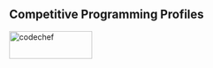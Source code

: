 ## Competitive Programming Profiles  
<a href="https://www.codechef.com/users/akshay_kalyan">
 
  <img src="https://cdn.codechef.com/sites/default/files/uploads/pictures/bf6c5b25f4618ff05822a5f6dce01a3f.png" width="150" height="50" alt="codechef">

</a>
